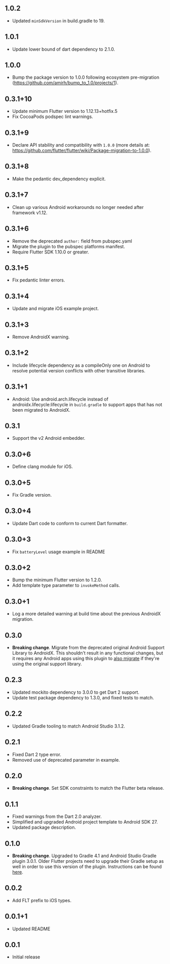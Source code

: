 ## 1.0.2

* Updated `minSdkVersion` in build.gradle to 19.

## 1.0.1

* Update lower bound of dart dependency to 2.1.0.

## 1.0.0

* Bump the package version to 1.0.0 following ecosystem pre-migration (https://github.com/amirh/bump_to_1.0/projects/1).

## 0.3.1+10

* Update minimum Flutter version to 1.12.13+hotfix.5
* Fix CocoaPods podspec lint warnings.

## 0.3.1+9

* Declare API stability and compatibility with `1.0.0` (more details at: https://github.com/flutter/flutter/wiki/Package-migration-to-1.0.0).

## 0.3.1+8

* Make the pedantic dev_dependency explicit.

## 0.3.1+7

* Clean up various Android workarounds no longer needed after framework v1.12.

## 0.3.1+6

* Remove the deprecated `author:` field from pubspec.yaml
* Migrate the plugin to the pubspec platforms manifest.
* Require Flutter SDK 1.10.0 or greater.

## 0.3.1+5

* Fix pedantic linter errors.

## 0.3.1+4

* Update and migrate iOS example project.

## 0.3.1+3

* Remove AndroidX warning.

## 0.3.1+2

* Include lifecycle dependency as a compileOnly one on Android to resolve
  potential version conflicts with other transitive libraries.

## 0.3.1+1

* Android: Use android.arch.lifecycle instead of androidx.lifecycle:lifecycle in `build.gradle` to support apps that has not been migrated to AndroidX.

## 0.3.1

* Support the v2 Android embedder.

## 0.3.0+6

* Define clang module for iOS.

## 0.3.0+5

* Fix Gradle version.

## 0.3.0+4

* Update Dart code to conform to current Dart formatter.

## 0.3.0+3

* Fix `batteryLevel` usage example in README

## 0.3.0+2

* Bump the minimum Flutter version to 1.2.0.
* Add template type parameter to `invokeMethod` calls.

## 0.3.0+1

* Log a more detailed warning at build time about the previous AndroidX
  migration.

## 0.3.0

* **Breaking change**. Migrate from the deprecated original Android Support
  Library to AndroidX. This shouldn't result in any functional changes, but it
  requires any Android apps using this plugin to [also
  migrate](https://developer.android.com/jetpack/androidx/migrate) if they're
  using the original support library.

## 0.2.3

* Updated mockito dependency to 3.0.0 to get Dart 2 support.
* Update test package dependency to 1.3.0, and fixed tests to match.

## 0.2.2

* Updated Gradle tooling to match Android Studio 3.1.2.

## 0.2.1

* Fixed Dart 2 type error.
* Removed use of deprecated parameter in example.

## 0.2.0

* **Breaking change**. Set SDK constraints to match the Flutter beta release.

## 0.1.1

* Fixed warnings from the Dart 2.0 analyzer.
* Simplified and upgraded Android project template to Android SDK 27.
* Updated package description.

## 0.1.0

* **Breaking change**. Upgraded to Gradle 4.1 and Android Studio Gradle plugin
  3.0.1. Older Flutter projects need to upgrade their Gradle setup as well in
  order to use this version of the plugin. Instructions can be found
  [here](https://github.com/flutter/flutter/wiki/Updating-Flutter-projects-to-Gradle-4.1-and-Android-Studio-Gradle-plugin-3.0.1).

## 0.0.2

* Add FLT prefix to iOS types.

## 0.0.1+1

* Updated README

## 0.0.1

* Initial release
